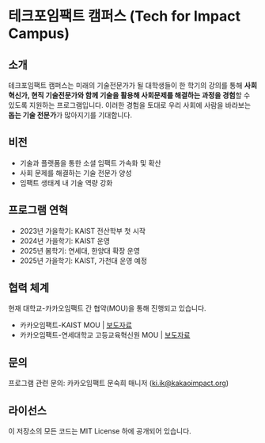 # 테크포임팩트 캠퍼스 (Tech for Impact Campus)

## 소개
테크포임팩트 캠퍼스는 미래의 기술전문가가 될 대학생들이 한 학기의 강의를 통해 **사회혁신가, 현직 기술전문가와 함께 기술을 활용해 사회문제를 해결하는 과정을 경험**할 수 있도록 지원하는 프로그램입니다. 이러한 경험을 토대로 우리 사회에 사람을 바라보는 **돕는 기술 전문가**가 많아지기를 기대합니다.

## 비전
- 기술과 플랫폼을 통한 소셜 임팩트 가속화 및 확산
- 사회 문제를 해결하는 기술 전문가 양성
- 임팩트 생태계 내 기술 역량 강화

## 프로그램 연혁
- 2023년 가을학기: KAIST 전산학부 첫 시작
- 2024년 가을학기: KAIST 운영
- 2025년 봄학기: 연세대, 한양대 확장 운영
- 2025년 가을학기: KAIST, 가천대 운영 예정

## 협력 체계
현재 대학교-카카오임팩트 간 협약(MOU)을 통해 진행되고 있습니다.
- 카카오임팩트-KAIST MOU | [보도자료](https://www.kakaocorp.com/page/detail/9894?lang=KOR)
- 카카오임팩트-연세대학교 고등교육혁신원 MOU | [보도자료](https://www.kakaocorp.com/page/detail/11249)

## 문의
프로그램 관련 문의: 카카오임팩트 문숙희 매니저 (ki.ik@kakaoimpact.org)

## 라이선스
이 저장소의 모든 코드는 MIT License 하에 공개되어 있습니다.
